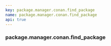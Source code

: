 ```yaml
---
key: package.manager.conan.find_package
name: package.manager.conan.find_package
api: true
---
```


### package.manager.conan.find_package
